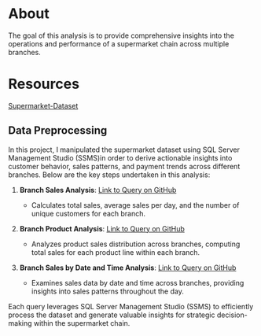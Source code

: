 # About
The goal of this analysis is to provide comprehensive insights into the operations and performance of a supermarket chain across multiple branches.
# Resources
[Supermarket-Dataset](https://www.kaggle.com/datasets/aungpyaeap/supermarket-sales)
## Data Preprocessing 
In this project, I manipulated the supermarket dataset using SQL Server Management Studio (SSMS)in order to derive actionable insights into customer behavior, sales patterns, and payment trends across different branches. Below are the key steps undertaken in this analysis:

1. **Branch Sales Analysis**: [Link to Query on GitHub](https://github.com/Ayoub-Harimza/query1.sql)
   - Calculates total sales, average sales per day, and the number of unique customers for each branch.

2. **Branch Product Analysis**: [Link to Query on GitHub](https://github.com/Ayoub-Harimza/query2.sql)
   - Analyzes product sales distribution across branches, computing total sales for each product line within each branch.

3. **Branch Sales by Date and Time Analysis**: [Link to Query on GitHub](https://github.com/Ayoub-Harimza/query3.sql)
   - Examines sales data by date and time across branches, providing insights into sales patterns throughout the day.

Each query leverages SQL Server Management Studio (SSMS) to efficiently process the dataset and generate valuable insights for strategic decision-making within the supermarket chain.
